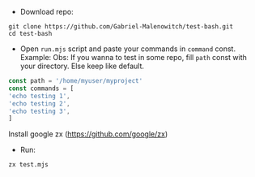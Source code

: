  - Download repo:
```console
git clone https://github.com/Gabriel-Malenowitch/test-bash.git
cd test-bash
```
 - Open `run.mjs` script and paste your commands in `command` const. Example:
 Obs: If you wanna to test in some repo, fill `path` const with your directory. Else keep like default.
 ```javascript
const path = '/home/myuser/myproject'
const commands = [
'echo testing 1',
'echo testing 2',
'echo testing 3',
]
 ```

Install google zx (https://github.com/google/zx)

  - Run:
  ```console
  zx test.mjs
  ```
